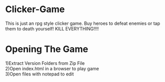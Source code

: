 # Clicker-Game
This is just an rpg style clicker game. Buy heroes to defeat enemies or tap them to death yourself! KILL EVERYTHING!!!!
# Opening The Game
1)Extract Version Folders from Zip File  
2)Open index.html in a browser to play game  
3)Open files with notepad to edit  

